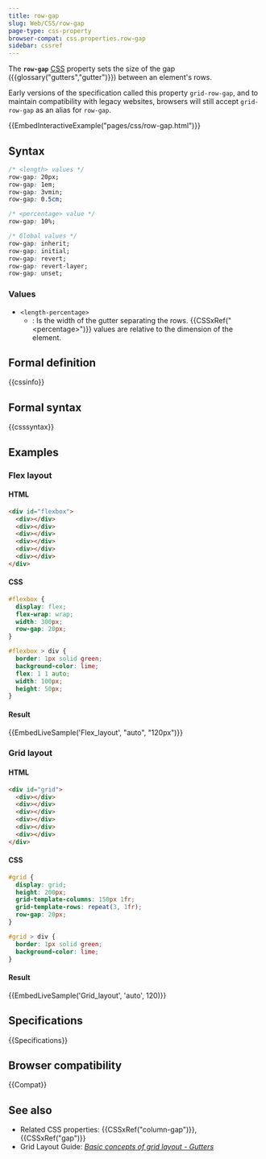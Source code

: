 ```yaml
---
title: row-gap
slug: Web/CSS/row-gap
page-type: css-property
browser-compat: css.properties.row-gap
sidebar: cssref
---
```



The **`row-gap`** [CSS](/en-US/docs/Web/CSS) property sets the size of the gap ({{glossary("gutters","gutter")}}) between an element's rows.

Early versions of the specification called this property `grid-row-gap`, and to maintain compatibility with legacy websites, browsers will still accept `grid-row-gap` as an alias for `row-gap`.

{{EmbedInteractiveExample("pages/css/row-gap.html")}}

## Syntax

```css
/* <length> values */
row-gap: 20px;
row-gap: 1em;
row-gap: 3vmin;
row-gap: 0.5cm;

/* <percentage> value */
row-gap: 10%;

/* Global values */
row-gap: inherit;
row-gap: initial;
row-gap: revert;
row-gap: revert-layer;
row-gap: unset;
```

### Values

- `<length-percentage>`
  - : Is the width of the gutter separating the rows. {{CSSxRef("&lt;percentage&gt;")}} values are relative to the dimension of the element.

## Formal definition

{{cssinfo}}

## Formal syntax

{{csssyntax}}

## Examples

### Flex layout

#### HTML

```html
<div id="flexbox">
  <div></div>
  <div></div>
  <div></div>
  <div></div>
  <div></div>
  <div></div>
</div>
```

#### CSS

```css
#flexbox {
  display: flex;
  flex-wrap: wrap;
  width: 300px;
  row-gap: 20px;
}

#flexbox > div {
  border: 1px solid green;
  background-color: lime;
  flex: 1 1 auto;
  width: 100px;
  height: 50px;
}
```

#### Result

{{EmbedLiveSample('Flex_layout', "auto", "120px")}}

### Grid layout

#### HTML

```html
<div id="grid">
  <div></div>
  <div></div>
  <div></div>
  <div></div>
  <div></div>
  <div></div>
</div>
```

#### CSS

```css
#grid {
  display: grid;
  height: 200px;
  grid-template-columns: 150px 1fr;
  grid-template-rows: repeat(3, 1fr);
  row-gap: 20px;
}

#grid > div {
  border: 1px solid green;
  background-color: lime;
}
```

#### Result

{{EmbedLiveSample('Grid_layout', 'auto', 120)}}

## Specifications

{{Specifications}}

## Browser compatibility

{{Compat}}

## See also

- Related CSS properties: {{CSSxRef("column-gap")}}, {{CSSxRef("gap")}}
- Grid Layout Guide: _[Basic concepts of grid layout - Gutters](/en-US/docs/Web/CSS/CSS_grid_layout/Basic_concepts_of_grid_layout#gutters)_

